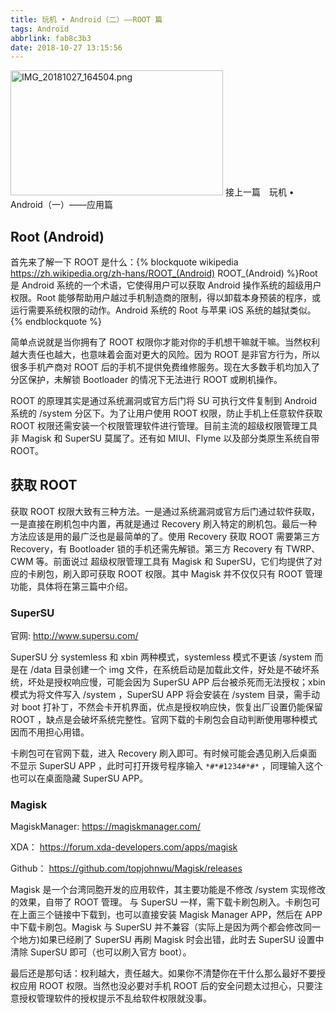 ```yaml
---
title: 玩机 • Android（二）——ROOT 篇
tags: Android
abbrlink: fab8c3b3
date: 2018-10-27 13:15:56
---
```

<img src="https://i.loli.net/2018/10/27/5bd426631e6dc.png" alt="IMG_20181027_164504.png" height="200" width="340"/>
<!--more-->
接上一篇　<a herf="https://blog.timelless.xyz/posts/9e7b6f05.html" >玩机 • Android（一）——应用篇 </a>

## Root (Android)

首先来了解一下 ROOT 是什么：{% blockquote wikipedia https://zh.wikipedia.org/zh-hans/ROOT_(Android) ROOT_(Android) %}Root 是 Android 系统的一个术语，它使得用户可以获取 Android 操作系统的超级用户权限。Root 能够帮助用户越过手机制造商的限制，得以卸载本身预装的程序，或运行需要系统权限的动作。Android 系统的 Root 与苹果 iOS 系统的越狱类似。{% endblockquote %}

简单点说就是当你拥有了 ROOT 权限你才能对你的手机想干嘛就干嘛。当然权利越大责任也越大，也意味着会面对更大的风险。因为 ROOT 是非官方行为，所以很多手机产商对 ROOT 后的手机不提供免费维修服务。现在大多数手机均加入了分区保护，未解锁 Bootloader 的情况下无法进行 ROOT 或刷机操作。

ROOT 的原理其实是通过系统漏洞或官方后门将 SU 可执行文件复制到 Android 系统的 /system 分区下。为了让用户使用 ROOT 权限，防止手机上任意软件获取 ROOT 权限还需安装一个权限管理软件进行管理。目前主流的超级权限管理工具非 Magisk 和 SuperSU 莫属了。还有如 MIUI、Flyme 以及部分类原生系统自带 ROOT。

## 获取 ROOT

获取 ROOT 权限大致有三种方法。一是通过系统漏洞或官方后门通过软件获取，一是直接在刷机包中内置，再就是通过 Recovery 刷入特定的刷机包。最后一种方法应该是用的最广泛也是最简单的了。使用 Recovery 获取 ROOT 需要第三方 Recovery，有 Bootloader 锁的手机还需先解锁。第三方 Recovery 有 TWRP、CWM 等。前面说过 超级权限管理工具有 Magisk 和 SuperSU，它们均提供了对应的卡刷包，刷入即可获取 ROOT 权限。其中 Magisk 并不仅仅只有 ROOT 管理功能，具体将在第三篇中介绍。

### SuperSU

 官网: <http://www.supersu.com/>

SuperSU 分 systemless 和 xbin 两种模式，systemless 模式不更该 /system 而是在 /data 目录创建一个 img 文件，在系统启动是加载此文件，好处是不破坏系统，坏处是授权响应慢，可能会因为 SuperSU APP 后台被杀死而无法授权；xbin 模式为将文件写入 /system ，SuperSU APP 将会安装在 /system 目录，需手动对 boot 打补丁，不然会卡开机界面，优点是授权响应快，恢复出厂设置仍能保留 ROOT ，缺点是会破坏系统完整性。官网下载的卡刷包会自动判断使用哪种模式因而不用担心用错。

卡刷包可在官网下载，进入 Recovery 刷入即可。有时候可能会遇见刷入后桌面不显示 SuperSU APP ，此时可打开拨号程序输入 `*#*#1234#*#*` ，同理输入这个也可以在桌面隐藏 SuperSU APP。

### Magisk

MagiskManager: <https://magiskmanager.com/>

XDA： <https://forum.xda-developers.com/apps/magisk>

Github： <https://github.com/topjohnwu/Magisk/releases>

Magisk 是一个台湾同胞开发的应用软件，其主要功能是不修改 /system 实现修改的效果，自带了 ROOT 管理。
与 SuperSU 一样，需下载卡刷包刷入。卡刷包可在上面三个链接中下载到，也可以直接安装 Magisk Manager APP，然后在 APP 中下载卡刷包。Magisk 与 SuperSU 并不兼容（实际上是因为两个都会修改同一个地方)如果已经刷了 SuperSU 再刷 Magisk 时会出错，此时去 SuperSU 设置中清除 SuperSU 即可（也可以刷入官方 boot）。

最后还是那句话：权利越大，责任越大。如果你不清楚你在干什么那么最好不要授权应用 ROOT 权限。当然也没必要对手机 ROOT 后的安全问题太过担心，只要注意授权管理软件的授权提示不乱给软件权限就没事。
